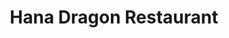 ---
layout: place
title: "Hana Dragon Restaurant"
permalink: /illinois/chicago/hana-dragon-restaurant.html
stateAbbr: IL
stateName: Illinois
cityName: Chicago
seo:
  name: "Hana Dragon Restaurant"
  type: Restaurant
  links: null
description: "Looking for sushi in Chicago, Illinois? Check out Hana Dragon Restaurant for a delightful Japanese dining experience. Enjoy a variety of sushi and other dish..."
place_id: ChIJPQGrvhotDogRw9dJIdwhmNE
photos:
  - name: >-
      places/ChIJPQGrvhotDogRw9dJIdwhmNE/photos/AeeoHcKppsWc01LAmkAX5u_ITkCXTAe7GMzL5sRtSetUJwTkEVHaPw3C2nJi9A0DHst5hzSERV_KeBc_Zmgz3K2RQKV7JKaTprcgfiZfgVWZWVTxSdGh2k6O3Z906qYZ3OmObZR-J4B7ozQyGFpIU1uo2Qe12mQl0TCUCRhWTO1xDgvMbmLG5E6XlSCJIlxKss6nsq2RgtxqECY2RcDLryfShA2gsJqsR2YpqOLGTcafmZw6Zcwf3LO6Q5bGwjQ5t8nOLzUjmoM_RHK09F9LblkBd3fNfqyhaApEfVTZYZ4k8xNIFwFUcIn4j7rAaVvm28FArWViBXzYtsS4kVGFyNSacaOSXA6MGI-EWQwqT5j8rmnNW4q_vTa3PL35PI8EWIFWL1DbonzYDejdjXZXUkVkwk6IpT6OmZAdL1jj6fuWCJdAjJYO
    widthPx: 4032
    heightPx: 3024
    authorAttributions:
      - displayName: HongQuan Cao
        uri: https://maps.google.com/maps/contrib/102305143280551201528
        photoUri: >-
          https://lh3.googleusercontent.com/a/ACg8ocLqePA4I-nZBelb4YkVckMyixQ3C6QRzSliNi32HKTsIH_ZEw=s100-p-k-no-mo
    flagContentUri: >-
      https://www.google.com/local/imagery/report/?cb_client=maps_api_places.places_api&image_key=!1e10!2sCIHM0ogKEICAgMDA_9vz6QE&hl=en-US
    googleMapsUri: >-
      https://www.google.com/maps/place//data=!3m4!1e2!3m2!1sCIHM0ogKEICAgMDA_9vz6QE!2e10!4m2!3m1!1s0x880e2d1abeab013d:0xd19821dc2149d7c3
  - name: >-
      places/ChIJPQGrvhotDogRw9dJIdwhmNE/photos/AeeoHcIrR0An0Sh0xGBAIJKexwJWHDArXJHBwJ50lOB0Nqv7Kzcm1VMmSj07vMSru5Eswzmjdxu3RGPLU5dhwUMPU_xR984BO7ZYesiLQNdKS7g1QfpzHIchLaKmvOGO-WGSnZkui6Ceg-ONd_8ltTsxpQS8anvfZ770eM6FHi70pJbQTknkz7VqN8tk8CvoAq7o8rKG_-_WEapvlpiUJp1FLNFQwXMlZDEllD4dq2P6fOLfbgJY_9iau8NIcn9O7WHXT-fv9PcJrp5gAStYBkg8SwEaLGrTDCWaeko_ads3uIEbLckowzfsYoxaerSLOIJk9oRKKHnMaZJxmAdywDnJ7WL3ovI6AIMs7N3ltj1Z4mEaQ6Hysg00SzMFR8wroBHHdTQsci9eeAhdEiLlg3gUhfa-ictSOuCwOz_9RpAIzXSWJw
    widthPx: 4032
    heightPx: 3024
    authorAttributions:
      - displayName: Haofeng Mei
        uri: https://maps.google.com/maps/contrib/100606379782644430300
        photoUri: >-
          https://lh3.googleusercontent.com/a-/ALV-UjUPScOrqxdQi8UTXU45t406TKyvjL7KFQUGgU3vwRe_R-GrMIPe=s100-p-k-no-mo
    flagContentUri: >-
      https://www.google.com/local/imagery/report/?cb_client=maps_api_places.places_api&image_key=!1e10!2sCIHM0ogKEICAgID3lrGANQ&hl=en-US
    googleMapsUri: >-
      https://www.google.com/maps/place//data=!3m4!1e2!3m2!1sCIHM0ogKEICAgID3lrGANQ!2e10!4m2!3m1!1s0x880e2d1abeab013d:0xd19821dc2149d7c3
  - name: >-
      places/ChIJPQGrvhotDogRw9dJIdwhmNE/photos/AeeoHcJ7dOW5eeF1jxV5-YLljocln7yKWskl_9W1Y42zHHDSnZigDT9yfg76zx5he8yJUbqlLKGU1CWgjrAfwaf9hLUnXUqDTUH-IX4oZ3ADuT_LCTVOsD6gHaOsYWXWTjkb2PXHhLG6HGlEyItq7SFx25s-msjNCNfX4xPsneDW590kYI0umM8iEn14Jc7czu2gH2xPHYPDowpM2lS4t5bLAlAJ0fT4g_9vUhh0lqG0ib5usqfOPE6li9isvjFYjQgaDqi3WQ3EnHQxxg1xBFutev98QKagZn0wibyWTSNQdMEUjm9LmjnShAXjxezuMI38AU-K_mbiXdkVLSh81KFVxpJy91ij-YYbeDfkCRacUFvsrNs8JtI9SSknjalimS1lAkMKhNM4FKl_NKs5IYn-dfyG9ZoMRSn5HSKtELPVtzfcCkw
    widthPx: 1280
    heightPx: 1707
    authorAttributions:
      - displayName: Family Cao
        uri: https://maps.google.com/maps/contrib/115680108531553242504
        photoUri: >-
          https://lh3.googleusercontent.com/a-/ALV-UjUb_HYvwFYFiib2tsA0jH93cWzoHpPAEH3td5r6kQz2WEGyov-X5w=s100-p-k-no-mo
    flagContentUri: >-
      https://www.google.com/local/imagery/report/?cb_client=maps_api_places.places_api&image_key=!1e10!2sCIHM0ogKEICAgICP9OH6kwE&hl=en-US
    googleMapsUri: >-
      https://www.google.com/maps/place//data=!3m4!1e2!3m2!1sCIHM0ogKEICAgICP9OH6kwE!2e10!4m2!3m1!1s0x880e2d1abeab013d:0xd19821dc2149d7c3
  - name: >-
      places/ChIJPQGrvhotDogRw9dJIdwhmNE/photos/AeeoHcKNAxx4rttNhDKUPAvL7t_OGSbYEnFgXu43kEYaVciFFD3NRdl1G5VxvrHVXbxn9mSdJuiV49FEtmps3duZuhUxFKM4AVBCKjhJcXvVkPQ6-NLCs3_S34VZOHHxRl8uA_-rZ3EWmeOyxXjQO66Er-CQ54ZMub0EdSmg61dV37uDas6cx_ADvUZAOCbnzs-a3ojwl2RQ_rI85RtZJzJkLKz3iAE1DqAFTujyRC8nytQ0TBUNK-QELXAjiiCxcbIF1yeVUE2zsiqDQb2ecB8fYPispWedQe-OPSWpM-pICvdXYV2EOXUgStG_yIz4ixx3UtqJAFhkc6mXaSDY2H66DNNZfulu5MflV4V--eayy8v34jMjpm9xvuu78pU9motjicetBD2EnIk9zqm3H4ef5UnJI-aiCeIcgnNGZsF108I
    widthPx: 1080
    heightPx: 1440
    authorAttributions:
      - displayName: HongQuan Cao
        uri: https://maps.google.com/maps/contrib/102305143280551201528
        photoUri: >-
          https://lh3.googleusercontent.com/a/ACg8ocLqePA4I-nZBelb4YkVckMyixQ3C6QRzSliNi32HKTsIH_ZEw=s100-p-k-no-mo
    flagContentUri: >-
      https://www.google.com/local/imagery/report/?cb_client=maps_api_places.places_api&image_key=!1e10!2sCIHM0ogKEICAgICn-Nf5cg&hl=en-US
    googleMapsUri: >-
      https://www.google.com/maps/place//data=!3m4!1e2!3m2!1sCIHM0ogKEICAgICn-Nf5cg!2e10!4m2!3m1!1s0x880e2d1abeab013d:0xd19821dc2149d7c3
  - name: >-
      places/ChIJPQGrvhotDogRw9dJIdwhmNE/photos/AeeoHcIYIgwZgdUZQ0ku_Wg95a5gpZkFhIAwlKSCknwsTlyX8GtW3geXkCsYwwXzkDPY76PPFvlx3BKDFBlDwHldvM19tre0_iPCZE0BKKM-8r3tehsRivlOTSFxPw52Z_gb8xl-K7Apddca4FgqYENgXUDMtB-GABacNN3mkXUKNl6fsAfLejH1IK7pNIHWClkBX-PdX-Dn4mZPqhREfxYdF7RPOM7W2c11kqnbDR9aP3ytemk10-gct7kJIRPRtB3Birqwx5toZ45fTKVU1ysEUKL8NGzZ0rQv1KBVKBgXnxmx4Ouvof22RlNhChiIP1CvJrIHGy-s1EHFOCyKJb5qEw0TFkwXN8WktDmIroDtrXpU-itE0Qf0IZ73riZx66snoV1iSut3hnlZ4fFqmRqaQ2z85yI0BqVi-xDXfGkbTKZLzjo
    widthPx: 1280
    heightPx: 1707
    authorAttributions:
      - displayName: HongQuan Cao
        uri: https://maps.google.com/maps/contrib/102305143280551201528
        photoUri: >-
          https://lh3.googleusercontent.com/a/ACg8ocLqePA4I-nZBelb4YkVckMyixQ3C6QRzSliNi32HKTsIH_ZEw=s100-p-k-no-mo
    flagContentUri: >-
      https://www.google.com/local/imagery/report/?cb_client=maps_api_places.places_api&image_key=!1e10!2sCIHM0ogKEICAgIDb2OL85QE&hl=en-US
    googleMapsUri: >-
      https://www.google.com/maps/place//data=!3m4!1e2!3m2!1sCIHM0ogKEICAgIDb2OL85QE!2e10!4m2!3m1!1s0x880e2d1abeab013d:0xd19821dc2149d7c3
  - name: >-
      places/ChIJPQGrvhotDogRw9dJIdwhmNE/photos/AeeoHcL81qn2gwcRBUfI0yeHz-aRcQAG2GpRC0almuZNB6mdpVovtTn9yDJ0K8_laMU_QDvXnSLnF6-av2D2852uPIVyqyyvYUkobUErO0laBlBe_8A-eZKavdVoHsnvePx29D6x2XE4Il0X6Nb3LwUhDncb8LvrYLtsV9r3zMhmN5TcdcAMW8gEvN_X4C56sw8sEZ5UnSIhsy3lnQy5gtH-4DT70jQxf3JCSdbcBZtmmzK7nLhCIDxlMbo2_JLLckgJ5R4Eh4j6vVQfAa3_6ZnzErJPS3bk-59NIzzetuFLrC2tm0z9CvMYA_ixa6oAXzCvW5PVmNjD2L4LQZC_UVvLJTBq_9wrQpIIek5j2SjvQ-JenhFxszv0pTQZBTSyE5-HmSgSNgakMxqW5kTPxVcnG84nikbKx4k_QGAEWyhiZNnEj_e1
    widthPx: 3024
    heightPx: 4032
    authorAttributions:
      - displayName: Janie Ye
        uri: https://maps.google.com/maps/contrib/107671390306048436957
        photoUri: >-
          https://lh3.googleusercontent.com/a-/ALV-UjVn8OyEaVsycFIpkink5l9h2t2GJ1yUP29PLV1xXJiJLKRrbF-i=s100-p-k-no-mo
    flagContentUri: >-
      https://www.google.com/local/imagery/report/?cb_client=maps_api_places.places_api&image_key=!1e10!2sCIHM0ogKEICAgMCguI_5tgE&hl=en-US
    googleMapsUri: >-
      https://www.google.com/maps/place//data=!3m4!1e2!3m2!1sCIHM0ogKEICAgMCguI_5tgE!2e10!4m2!3m1!1s0x880e2d1abeab013d:0xd19821dc2149d7c3
  - name: >-
      places/ChIJPQGrvhotDogRw9dJIdwhmNE/photos/AeeoHcJG6EL7dwL1s59r5vpJCUAvzpok9ASlqn9B0BOMZSuJl11kO9M0SRP6-Fvj-5lLx0vA-jwjSsy2vQM5ya0Er06PKlvtVoeLSf5vJEIwaMDxPenoN62duYyePfKaRcJ2tgWudCisRfTGral-QGz6WBQd-2LaZm1L_7d5FpT7AADutNCM-v9I-09C_0og-U8kl9hpY1fpSN5_sUD2CnmvDJZZEepn_w7j5QDUuU_dvem4_fp4ERldprPmROX-0kV9Oecd9z97HJDF90IN5Xm1IKjexVoyRzUHhCfEVwUeJodG7WjbM2ljRGip97U65kXomUTzR-7vRaprOuZ5qw_e_Ullg7GNWg9FbgaHFQHuBVhE-BW7CwKtTOliCfgqw3rEYjNPhJLB67Cj_BQvno0tEB_gfSOrxQTr7CgsGyjoicDzsXk
    widthPx: 3024
    heightPx: 4032
    authorAttributions:
      - displayName: Family Cao
        uri: https://maps.google.com/maps/contrib/115680108531553242504
        photoUri: >-
          https://lh3.googleusercontent.com/a-/ALV-UjUb_HYvwFYFiib2tsA0jH93cWzoHpPAEH3td5r6kQz2WEGyov-X5w=s100-p-k-no-mo
    flagContentUri: >-
      https://www.google.com/local/imagery/report/?cb_client=maps_api_places.places_api&image_key=!1e10!2sCIHM0ogKEICAgIC34qDKogE&hl=en-US
    googleMapsUri: >-
      https://www.google.com/maps/place//data=!3m4!1e2!3m2!1sCIHM0ogKEICAgIC34qDKogE!2e10!4m2!3m1!1s0x880e2d1abeab013d:0xd19821dc2149d7c3
  - name: >-
      places/ChIJPQGrvhotDogRw9dJIdwhmNE/photos/AeeoHcJEtqdbNcgWdwd3X75vQWVRefVQnv4_4ItPJg7enkLwJXElK1A-tPrRfRZ2scaP5B0CmqaIZVe-FfrupBzcSEroobh1JAwZJ_CVnMAXOUD5ZAbUBv9_uchmQ-wyjlCOZ1Anj8clybgdMNz2LU_tfgex_Y10wQaKwneDtNuy-gEW61XzbMxY2wpzDnRj6p-hS6AavXxGl4i_cJe1oX4USLiYOhbFnBSxZNMdnfTnue_DkN0eipWCCRMhkDlb0tMYIfp6SWqCeL-U9ax6sNkwd5WCq1mhw6WaIjwEfSNM23WEJZ0v7ePiX0WRNAHHvPQxXRVzlzIQy61CoKqH7F0E-jMxNa5TLRtoCZSKr6R0WiJDLDAzUkuzCr38l-NB2Mvna6o84IaCPQyYaiJF72ju4kXhJpIt5RDrZc3WnonS6O58T3jx
    widthPx: 3024
    heightPx: 4032
    authorAttributions:
      - displayName: Christine Gonzales
        uri: https://maps.google.com/maps/contrib/107465335243474840803
        photoUri: >-
          https://lh3.googleusercontent.com/a/ACg8ocJqaEegJSj9gi-bR2_t5rm-9gFHAx7wbvJL655AoQ7KmKx0lg=s100-p-k-no-mo
    flagContentUri: >-
      https://www.google.com/local/imagery/report/?cb_client=maps_api_places.places_api&image_key=!1e10!2sCIHM0ogKEICAgMDgjqzt-QE&hl=en-US
    googleMapsUri: >-
      https://www.google.com/maps/place//data=!3m4!1e2!3m2!1sCIHM0ogKEICAgMDgjqzt-QE!2e10!4m2!3m1!1s0x880e2d1abeab013d:0xd19821dc2149d7c3
  - name: >-
      places/ChIJPQGrvhotDogRw9dJIdwhmNE/photos/AeeoHcInLqTxRfc9xqU6C_jDo1f05wvTbkCcoPjC-EOA9bGNHkqwpOIHxx3IRTIuXwbaVJPxBuSRvv71F3FCbI_BMEVoWbijLW34z9pLXEoLuw0Hy_tVyH8Cy3lVOFttCKTNyff8XDbBYSyKGjD-tRFrGv65-MuXDkfn-XqXCw6prJUUyD86R8d-ZNvY1tXwknufAgZTqFbpUtz8nuw72F_hRPbG0otRHeM6BZWdzuSbfh1ojs1P18jfAwerVy121b78BCZJ1CGJv-wTbNX0n38opCdBRFOCUU92oDqw-zkKfoKBFLf6moLEb5L_cA3Dhb4dg5Y4FJNbgCTYYiFYZh2IwQ1MgAXYAcE0kttPx60_G3Et_HHqnX1v_4FvrTlqOj_WWNfkf1YXz57PvwmOJhi2RA6Y-EH8_rgCWFsZ7BALDsmKIA
    widthPx: 3024
    heightPx: 4032
    authorAttributions:
      - displayName: Family Cao
        uri: https://maps.google.com/maps/contrib/115680108531553242504
        photoUri: >-
          https://lh3.googleusercontent.com/a-/ALV-UjUb_HYvwFYFiib2tsA0jH93cWzoHpPAEH3td5r6kQz2WEGyov-X5w=s100-p-k-no-mo
    flagContentUri: >-
      https://www.google.com/local/imagery/report/?cb_client=maps_api_places.places_api&image_key=!1e10!2sCIHM0ogKEICAgICP9OGxDg&hl=en-US
    googleMapsUri: >-
      https://www.google.com/maps/place//data=!3m4!1e2!3m2!1sCIHM0ogKEICAgICP9OGxDg!2e10!4m2!3m1!1s0x880e2d1abeab013d:0xd19821dc2149d7c3
  - name: >-
      places/ChIJPQGrvhotDogRw9dJIdwhmNE/photos/AeeoHcIYzwNTh9Y7tKJLPXc9dCNBZkbBH0psOZxN9YBnN-QurDKhAp_2BKszEkaHj52hyAKdmya1cBDndnKJjOHNAM0nyhGRlf6Ufs8G60cRarHD_WvQLxhFVb2TFpaWnMNldkFUX9-NtpgN0BST4icP6gSVHBzi6p_70ud6QjzToVVD8KhQ8nlOwJmt11PqGG6XFvdQhRHnyN_gAXcPOD5p8JahZMPlxwaU0jJj6b__4Oh_ZOy55sC0R7Bn-c7uSINFa__p4eXVI-uzhfPZ50vw3Ek8xR7wyaUeCwOnXO8rhkESRDFiymAMjQjs6G6Usc_M5kf-F1-xb-NYPwSlysCOoAVnw2v8WL1WqYiUH3kNUsJqpbkjHw4CRJmoC84P_SBZrPWK-IYE7qK2qQdnGPrtQiZPx9OB-xVNE3RCNZR5yF82KUc
    widthPx: 3024
    heightPx: 4032
    authorAttributions:
      - displayName: Family Cao
        uri: https://maps.google.com/maps/contrib/115680108531553242504
        photoUri: >-
          https://lh3.googleusercontent.com/a-/ALV-UjUb_HYvwFYFiib2tsA0jH93cWzoHpPAEH3td5r6kQz2WEGyov-X5w=s100-p-k-no-mo
    flagContentUri: >-
      https://www.google.com/local/imagery/report/?cb_client=maps_api_places.places_api&image_key=!1e10!2sCIHM0ogKEICAgICP9NGorgE&hl=en-US
    googleMapsUri: >-
      https://www.google.com/maps/place//data=!3m4!1e2!3m2!1sCIHM0ogKEICAgICP9NGorgE!2e10!4m2!3m1!1s0x880e2d1abeab013d:0xd19821dc2149d7c3
address: 1311 W Taylor St, Chicago, IL 60607, USA
street: 1311 W Taylor St
city: Chicago
state: IL
zip: '60607'
country: USA
neighborhood: Little Italy
latitude: '41.869275'
longitude: '-87.659702'
accessibility_options:
  wheelchairAccessibleRestroom: true
business_status: OPERATIONAL
name: Hana Dragon Restaurant
google_maps_links:
  directionsUri: >-
    https://www.google.com/maps/dir//''/data=!4m7!4m6!1m1!4e2!1m2!1m1!1s0x880e2d1abeab013d:0xd19821dc2149d7c3!3e0
  placeUri: https://maps.google.com/?cid=15102858579721967555
  writeAReviewUri: >-
    https://www.google.com/maps/place//data=!4m3!3m2!1s0x880e2d1abeab013d:0xd19821dc2149d7c3!12e1
  reviewsUri: >-
    https://www.google.com/maps/place//data=!4m4!3m3!1s0x880e2d1abeab013d:0xd19821dc2149d7c3!9m1!1b1
  photosUri: >-
    https://www.google.com/maps/place//data=!4m3!3m2!1s0x880e2d1abeab013d:0xd19821dc2149d7c3!10e5
primary_type: Asian Restaurant
opening_hours:
  regular: null
  current: null
secondary_opening_hours:
  regular:
    weekdayDescriptions: null
    type: null
  current:
    weekdayDescriptions: null
    type: null
phone: null
price_level: null
price_range: null
rating: null
rating_count: 0
website: null
reviews: null
parking_options: null
payment_options: null
allow_dogs: null
curbside_pickup: null
delivery: null
dine_in: null
good_for_children: null
good_for_groups: null
good_for_sports: null
live_music: null
menu_for_children: null
outdoor_seating: null
reservable: null
restroom: null
serves_beer: null
serves_breakfast: null
serves_brunch: null
serves_cocktails: null
serves_coffee: null
serves_dinner: null
serves_dessert: null
serves_lunch: null
serves_vegetarian_food: null
serves_wine: null
takeout: null
summary: null

---